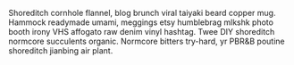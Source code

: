 Shoreditch cornhole flannel, blog brunch viral taiyaki beard copper mug. Hammock readymade umami, meggings etsy humblebrag mlkshk photo booth irony VHS affogato raw denim vinyl hashtag. Twee DIY shoreditch normcore succulents organic. Normcore bitters try-hard, yr PBR&B poutine shoreditch jianbing air plant.